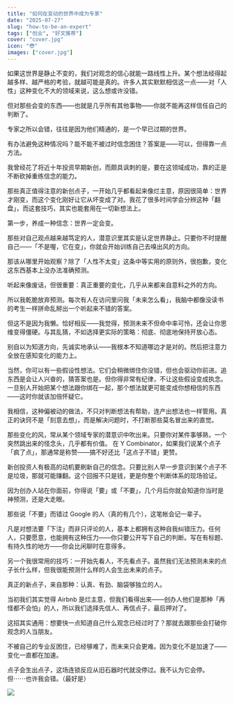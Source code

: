 ```yaml
---
title: "如何在变动的世界中成为专家"
date: "2025-07-27"
slug: "how-to-be-an-expert"
tags: ["创业", "好文推荐"]
cover: "cover.jpg"
icon: "😎"
images: ["cover.jpg"]
---
```

如果这世界是静止不变的，我们对观念的信心就能一路线性上升。某个想法经得起越多样、越严格的考验，就越可能是真的。许多人其实默默相信这一点——对「人性」这种变化不大的领域来说，这么想或许没错。



但对那些会变的东西——也就是几乎所有其他事物——你就不能再这样信任自己的判断了。



专家之所以会错，往往是因为他们精通的，是一个早已过期的世界。



有办法避免这种情况吗？能不能不被过时信念困住？答案是——可以，但得靠一点方法。



我曾经花了将近十年投资早期新创，而颇具讽刺的是，要在这领域成功，靠的正是不断砍掉重练信念的能力。



那些真正值得注意的新创点子，一开始几乎都看起来像烂主意，原因很简单：世界才刚变，而这个变化刚好让它从坏变成了对。我花了很多时间学会分辨这种「翻盘」，而这套技巧，其实也能套用在一切新想法上。



第一步，养成一种信念：世界一定会变。



那些对自己观点越来越笃定的人，潜意识里其实是认定世界静止。只要你不时提醒自己——「不是喔，它在变」，你就会开始训练自己去嗅出风的方向。



那该从哪里开始观察？除了「人性不太变」这条中等实用的原则外，很抱歉，变化这东西基本上没办法准确预测。



听起来像废话，但很重要：真正重要的变化，几乎从来都来自意料之外的方向。



所以我乾脆放弃预测。每次有人在访问里问我「未来怎么看」，我脑中都像没读书的考生一样拼命乱掰出一个听起来不错的答案。



但这不是因为我懒。恰好相反——我觉得，预测未来不但命中率可怜，还会让你思维变得僵硬。与其乱猜，不如选择更实际的策略：彻底、彻底地保持开放心态。



别自以为知道方向，先诚实地承认——我根本不知道哪边才是对的。然后把注意力全放在感知变化的能力上。



当然，你可以有一些假设性想法。它们会稍微绑住你没错，但也会驱动你前进。追东西是会让人兴奋的，猜答案也是。但你得非常有纪律，不让这些假设变成执念。
一旦别人开始把某个想法跟你绑在一起，那个想法就更可能变成你想相信的东西——这时你就该加倍怀疑它。



我相信，这种偏被动的做法，不只对判断想法有帮助，连产出想法也一样管用。真正的诀窍不是「刻意去想」，而是解决问题时，不打断那些莫名冒出来的直觉。



那些变化的风，常从某个领域专家的潜意识中吹出来。只要你对某件事够熟，一个突然跳出来的怪念头，几乎都有价值。
在 Y Combinator，如果我们说某个点子「疯了点」，那通常是称赞——搞不好还比「这点子不错」更赞。



新创投资人有极高的动机要刷新自己的信念。只要比别人早一步意识到某个点子不是垃圾，那就可能赚翻。这个回报不只是钱，更是你整个判断体系的现场验证。



因为创办人站在你面前，你得说「要」或「不要」，几个月后你就会知道你当时是神预测，还是大走眼。



那些说「不要」而错过 Google 的人（真的有几个），这笔帐会记一辈子。



凡是对想法要「下注」而非只评论的人，基本上都拥有这种自我纠错压力。任何人，只要愿意，也能拥有这种压力——你只要公开写下自己的判断。写在有标题、有持久性的地方——你会比闲聊时在意得多。



另一个我很常用的技巧：一开始先看人，不先看点子。虽然我们无法预测未来的点子长什么样，但我很能预测什么样的人会生出未来的点子。



真正的新点子，来自那种：认真、有劲、脑袋够独立的人。



当初我们其实觉得 Airbnb 是烂主意，但我们看得出来——创办人他们是那种「再怪都不会怕」的人，所以我们选择先信人、再信点子，最后押对了。



这招其实通用：想要快一点知道自己什么观念已经过时了？那就去跟那些会打破你观念的人当朋友。



不被自己的专业反困住，已经够难了，而未来只会更难。因为变化不是加速了——变化一直都在加速。



点子会生出点子，这场连锁反应从旧石器时代就没停过。我不认为它会停。
但⋯⋯也许我会错。（最好是）




![](https://prod-files-secure.s3.us-west-2.amazonaws.com/112d0858-5090-4d34-a606-b75eb8d65fd2/46476355-9cf3-4e99-9b7a-3531bc426380/1000202064.png?X-Amz-Algorithm=AWS4-HMAC-SHA256&X-Amz-Content-Sha256=UNSIGNED-PAYLOAD&X-Amz-Credential=ASIAZI2LB4663WO5AJQ3%2F20250927%2Fus-west-2%2Fs3%2Faws4_request&X-Amz-Date=20250927T172826Z&X-Amz-Expires=3600&X-Amz-Security-Token=IQoJb3JpZ2luX2VjECEaCXVzLXdlc3QtMiJIMEYCIQDO1keYdc%2BOOgFqkjY2AHGmmou0IAalH8%2Bsvkx1RHnb6QIhAN1i9dWCulw6hdNsiKdr%2B1hM0PEwkG6HJhmPrcXvFkm5KogECKr%2F%2F%2F%2F%2F%2F%2F%2F%2F%2FwEQABoMNjM3NDIzMTgzODA1Igyw27HsSkRy7sNQEvwq3AMfwJxkTF%2BQLepZ96%2BspICxoNad5moflTt5cDLwlh5fX%2Fx8Ba85iCCGZaW3tlcHgcPHmZHhdLAoMAicnbNLJpODVb0bYI%2FOAqcBfQXnlYKX0up%2BVu%2B%2Barkjv8C4k2ZIIOtxZBCNE1SKwf34H%2FYlBVDgvhkdKimyzizKPnny%2FOWVF2ST3JshfHuBuzglhEORQooCAATyMDA6Ks8oTGrg84NAVPTGtgVbNZC03vk5X0bVHFqHF7F94K8ElxeYO4%2BAgZ4fxLrx8cCsQMPu%2FEmci0U44%2FLQpnApV%2F1M4it4IG8eniZHseNx5COWRs28CGRXobHSoqUyvGRLsW4iOn0tHHQegy2Q%2BCkIqizMY0NBAWAOoc8%2B7mjSbwcBoKiWkmVWHm4ukoZL50M4n1pmzKOj%2BR3w9TEFdnEJGJwYkAq9n7S%2BUcEbRSuqc0CdGFLfTZZ1xlOcMC3S8cfS6wFjMQCr3F3ivZU0DjmkgJyMdxFitYzawB%2Bb6IkUxSpX1PRg4mmp7M9x5MD8N%2B1GMo82g9Dagfsz5dzDje9XJMeiI0UUoliklQnWciBwVGk4E9l2Qvq1vCDmdZyeiIH4s1bH8nA9muM83ltEjikPMiXmaaSjX0mSoxhiMked9IjyWn859TDTp%2BDGBjqkAdt2iZISvqT47xSJpx8wqdIyRM4xowlSw3PfTuVphFRjvWLMjQm6SEc2xzCQuVDhIO2YRFaAMhwMbK11%2BC%2FLAyPYoditAFrWujSzuXvUGY9G4bPHu0Uo%2BMlLCY2xqOjgrICAlChibc%2BpTQlJUBGF5BmBDehc4Bmy9ujDgnVNCN5rwB87kKOhcYA4uu5E4ewDCUJpihe9bgvzZMD2GMq65vjPv5lB&X-Amz-Signature=98d3cd67c0e10e8d5d4fc165273967d19243b87aa4d1674447ec73f9630dbc99&X-Amz-SignedHeaders=host&x-amz-checksum-mode=ENABLED&x-id=GetObject)

